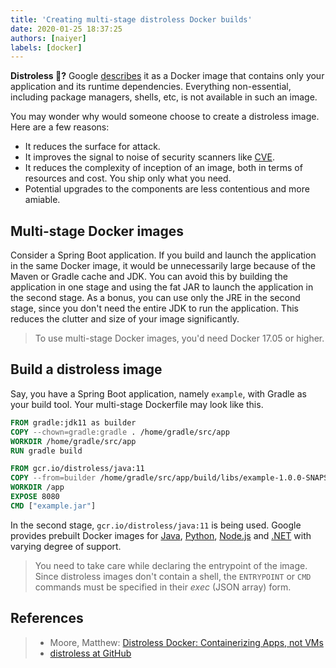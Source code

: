 ```yaml
---
title: 'Creating multi-stage distroless Docker builds'
date: 2020-01-25 18:37:25
authors: [naiyer]
labels: [docker]
---
```


**Distroless 🤔?** Google [describes](https://github.com/GoogleContainerTools/distroless#distroless-docker-images) it as a Docker image that contains only your application and its runtime dependencies. Everything non-essential, including package managers, shells, etc, is not available in such an image.

You may wonder why would someone choose to create a distroless image. Here are a few reasons:
- It reduces the surface for attack. 
- It improves the signal to noise of security scanners like [CVE](https://cve.mitre.org/).
- It reduces the complexity of inception of an image, both in terms of resources and cost. You ship only what you need.
- Potential upgrades to the components are less contentious and more amiable.

## Multi-stage Docker images

Consider a Spring Boot application. If you build and launch the application in the same Docker image, it would be unnecessarily large because of the Maven or Gradle cache and JDK. You can avoid this by building the application in one stage and using the fat JAR to launch the application in the second stage. As a bonus, you can use only the JRE in the second stage, since you don't need the entire JDK to run the application. This reduces the clutter and size of your image significantly.

> To use multi-stage Docker images, you'd need Docker 17.05 or higher.

## Build a distroless image

Say, you have a Spring Boot application, namely `example`, with Gradle as your build tool. Your multi-stage Dockerfile may look like this.

```dockerfile
FROM gradle:jdk11 as builder
COPY --chown=gradle:gradle . /home/gradle/src/app
WORKDIR /home/gradle/src/app
RUN gradle build

FROM gcr.io/distroless/java:11
COPY --from=builder /home/gradle/src/app/build/libs/example-1.0.0-SNAPSHOT.jar /app/example.jar
WORKDIR /app
EXPOSE 8080
CMD ["example.jar"]
```

In the second stage, `gcr.io/distroless/java:11` is being used. Google provides prebuilt Docker images for [Java](https://github.com/GoogleContainerTools/distroless/blob/master/java/README.md), [Python](https://github.com/GoogleContainerTools/distroless/blob/master/experimental/python3/README.md), [Node.js](https://github.com/GoogleContainerTools/distroless/blob/master/experimental/nodejs/README.md) and [.NET](https://github.com/GoogleContainerTools/distroless/blob/master/experimental/dotnet/README.md) with varying degree of support.

> You need to take care while declaring the entrypoint of the image. Since distroless images don't contain a shell, the `ENTRYPOINT` or `CMD` commands must be specified in their *exec* (JSON array) form.

## References

> - Moore, Matthew: [Distroless Docker: Containerizing Apps, not VMs](https://www.youtube.com/watch?v=lviLZFciDv4)
> - [distroless at GitHub](https://github.com/GoogleContainerTools/distroless)
